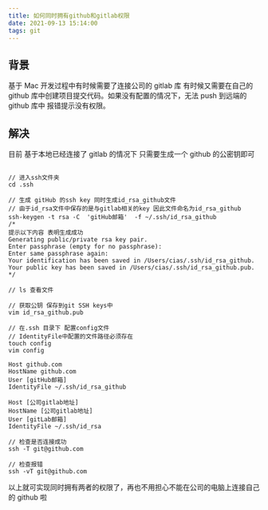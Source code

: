 ```yaml
---
title: 如何同时拥有github和gitlab权限
date: 2021-09-13 15:14:00
tags: git
---
```


## 背景

基于 Mac 开发过程中有时候需要了连接公司的 gitlab 库 有时候又需要在自己的 github 库中创建项目提交代码。如果没有配置的情况下，无法 push 到远端的 github 库中 报错提示没有权限。

## 解决

目前 基于本地已经连接了 gitlab 的情况下 只需要生成一个 github 的公密钥即可

```vim

// 进入ssh文件夹
cd .ssh

// 生成 gitHub 的ssh key 同时生成id_rsa_github文件
// 由于id_rsa文件中保存的是与gitlab相关的key 因此文件命名为id_rsa_github
ssh-keygen -t rsa -C  'gitHub邮箱'  -f ~/.ssh/id_rsa_github
/*
提示以下内容 表明生成成功
Generating public/private rsa key pair.
Enter passphrase (empty for no passphrase):
Enter same passphrase again:
Your identification has been saved in /Users/cias/.ssh/id_rsa_github.
Your public key has been saved in /Users/cias/.ssh/id_rsa_github.pub.
*/

// ls 查看文件

// 获取公钥 保存到git SSH keys中
vim id_rsa_github.pub

// 在.ssh 目录下 配置config文件
// IdentityFile中配置的文件路径必须存在
touch config
vim config

Host github.com
HostName github.com
User [gitHub邮箱]
IdentityFile ~/.ssh/id_rsa_github

Host [公司gitlab地址]
HostName [公司gitlab地址]
User [gitLab邮箱]
IdentityFile ~/.ssh/id_rsa

// 检查是否连接成功
ssh -T git@github.com

// 检查报错
ssh -vT git@github.com

```

以上就可实现同时拥有两者的权限了，再也不用担心不能在公司的电脑上连接自己的 github 啦
